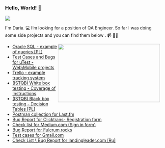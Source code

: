 ### Hello, World! 👋 

<p align="left">
  <img src="https://user-images.githubusercontent.com/49988408/90987120-c1ebf200-e588-11ea-9be5-4d43ab1eaf99.jpg" />
</p>

I'm Daria. 💻 I’m looking for a position of QA Engineer. So far I was doing some side projects and you can find them below . 📹 ✍🏾 


 <img align="right" width="332" height="190" src="https://user-images.githubusercontent.com/49988408/91026257-d072f180-e5fa-11ea-89ac-20ca232eb087.gif">
 
 
 
* [Oracle SQL - example of queries [PL]](https://docs.google.com/spreadsheets/d/1cRASfPSEKgBF8TIt0yvh3D_E5WChrRgQJKsAjgflSD8/edit?usp=sharing)
* [Test Cases and Bugs for uTest - Web\Mobile projects](https://docs.google.com/spreadsheets/d/1UrvsrWflmaHokopiqaT4mt3t-uCthrhreVhiM98LKV0/edit?usp=sharing)
* [Trello - example tracking system](https://trello.com/b/8287JRtx/%D0%B4%D0%BE%D0%B1%D1%80%D0%BE-%D0%BF%D0%BE%D0%B6%D0%B0%D0%BB%D0%BE%D0%B2%D0%B0%D1%82%D1%8C-%D0%B2-trello)
* [(ISTQB) White box testing - Coverage of Instructions](https://docs.google.com/spreadsheets/d/11Vgl0pb7u_FTOJqj7XYhC71m5mjLOgTbdhLxrCTGaQ4/edit?usp=sharing)
* [(ISTQB) Black box testing - Decision Tables [PL]](https://docs.google.com/spreadsheets/d/1XYGD-7jGYBnKqlg464meE64TYp7-8ywF3X5CbOLP7LY/edit?usp=sharing)
* [Postman collection for Last.fm](./Last.fm.postman_collection.json)
* [Bug Report for Clicktrans- Registration form ](https://docs.google.com/spreadsheets/d/17CIZGLIXFI60zhvNDWd_701NnoBmo9F3jxEBQgfzBm8/edit?usp=sharing)
* [Check list for Medium.com (Sign in form)](https://docs.google.com/spreadsheets/d/13NMqTO9nOrLa0Qb84BUNrxXaawaRlm2kGSIa5p5pkrE/edit#gid=0)
* [Bug Report for Fulcrum.rocks](https://docs.google.com/spreadsheets/d/1Q7ScuDUvyDQCy9SLox82MP7YZY6pe5u6l2MBltzL1jQ/edit#gid=0)
* [Test cases for Gmail.com](https://docs.google.com/spreadsheets/d/1iLB7g8J1N_VAv7nM5OCoAIqBKY_DXPmJYkMKVT_Y9tU/edit#gid=0)
* [Check List \ Bug Report for landingleader.com [Ru]](https://docs.google.com/spreadsheets/d/1a4OFg8NPlMLvs0gy2S1sGYGonCTmPQYZfJ_WbntbwVo/edit#gid=1365157189)



